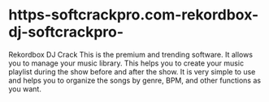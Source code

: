 # https-softcrackpro.com-rekordbox-dj-softcrackpro-
Rekordbox DJ Crack  This is the premium and trending software. It allows you to manage your music library. This helps you to create your music playlist during the show before and after the show. It is very simple to use and helps you to organize the songs by genre, BPM, and other functions as you want.
